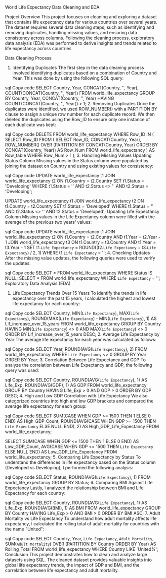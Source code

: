 World Life Expectancy Data Cleaning and EDA

Project Overview
This project focuses on cleaning and exploring a dataset that contains life expectancy data for various countries over several years. The dataset requires several data cleaning steps, such as identifying and removing duplicates, handling missing values, and ensuring data consistency across columns. Following the cleaning process, exploratory data analysis (EDA) was performed to derive insights and trends related to life expectancy across countries.

Data Cleaning Process
1. Identifying Duplicates
The first step in the data cleaning process involved identifying duplicates based on a combination of Country and Year. This was done by using the following SQL query:

sql
Copy code
SELECT Country, Year, CONCAT(Country, '', Year), COUNT(CONCAT(Country, '', Year))
FROM world_life_expectancy
GROUP BY Country, Year, CONCAT(Country, '', Year)
HAVING COUNT(CONCAT(Country, '', Year)) > 1;
2. Removing Duplicates
Once the duplicates were identified, we used ROW_NUMBER() with a PARTITION BY clause to assign a unique row number for each duplicate record. We then deleted the duplicates using the Row_ID to ensure only one instance of each duplicate was kept:

sql
Copy code
DELETE FROM world_life_expectancy
WHERE Row_ID IN (
    SELECT Row_ID
    FROM (
        SELECT Row_ID, CONCAT(Country, Year), 
        ROW_NUMBER() OVER (PARTITION BY CONCAT(Country, Year) ORDER BY CONCAT(Country, Year)) AS Row_Num
        FROM world_life_expectancy
    ) AS Row_table
    WHERE Row_Num > 1
);
3. Handling Missing Values
Updating Status Column
Missing values in the Status column were populated by joining the dataset on Country and using existing values for consistency:

sql
Copy code
UPDATE world_life_expectancy t1
JOIN world_life_expectancy t2
    ON t1.Country = t2.Country
SET t1.Status = 'Developing'
WHERE t1.Status = '' AND t2.Status <> '' AND t2.Status = 'Developing';

UPDATE world_life_expectancy t1
JOIN world_life_expectancy t2
    ON t1.Country = t2.Country
SET t1.Status = 'Developed'
WHERE t1.Status = '' AND t2.Status <> '' AND t2.Status = 'Developed';
Updating Life Expectancy Column
Missing values in the Life Expectancy column were filled with the average of the previous two years' values:

sql
Copy code
UPDATE world_life_expectancy t1
JOIN world_life_expectancy t2
    ON t1.Country = t2.Country AND t1.Year = t2.Year - 1
JOIN world_life_expectancy t3
    ON t1.Country = t3.Country AND t1.Year = t3.Year - 1
SET t1.`Life Expectancy` = ROUND((t2.`Life Expectancy` + t3.`Life Expectancy`) / 2, 1)
WHERE t1.`Life Expectancy` = '';
4. Checking Updates
After the missing value updates, the following queries were used to verify the updates:

sql
Copy code
SELECT * FROM world_life_expectancy WHERE Status IS NULL;
SELECT * FROM world_life_expectancy WHERE `Life Expectancy` = '';
Exploratory Data Analysis (EDA)
1. Life Expectancy Trends Over 15 Years
To identify the trends in life expectancy over the past 15 years, I calculated the highest and lowest life expectancy for each country:

sql
Copy code
SELECT Country, MIN(`Life Expectancy`), MAX(`Life Expectancy`), 
    ROUND(MAX(`Life Expectancy`) - MIN(`Life Expectancy`), 1) AS Lif_increase_over_15_years
FROM world_life_expectancy
GROUP BY Country
HAVING MIN(`Life Expectancy`) <> 0 AND MAX(`Life Expectancy`) <> 0
ORDER BY Lif_increase_over_15_years DESC;
2. Average Life Expectancy by Year
The average life expectancy for each year was calculated as follows:

sql
Copy code
SELECT Year, ROUND(AVG(`Life Expectancy`), 2)
FROM world_life_expectancy
WHERE `Life Expectancy` <> 0
GROUP BY Year
ORDER BY Year;
3. Correlation Between Life Expectancy and GDP
To analyze the correlation between Life Expectancy and GDP, the following query was used:

sql
Copy code
SELECT Country, ROUND(AVG(`Life Expectancy`), 1) AS Life_Exp, ROUND(AVG(GDP), 1) AS GDP
FROM world_life_expectancy
GROUP BY Country
HAVING Life_Exp > 0 AND GDP > 0
ORDER BY GDP DESC;
4. High and Low GDP Correlation with Life Expectancy
We also categorized countries into high and low GDP brackets and compared the average life expectancy for each group:

sql
Copy code
SELECT 
    SUM(CASE WHEN GDP >= 1500 THEN 1 ELSE 0 END) AS High_GDP_Count,
    ROUND(AVG(CASE WHEN GDP >= 1500 THEN `Life Expectancy` ELSE NULL END), 2) AS High_GDP_Life_Expectancy
FROM world_life_expectancy;

SELECT 
    SUM(CASE WHEN GDP <= 1500 THEN 1 ELSE 0 END) AS Low_GDP_Count,
    AVG(CASE WHEN GDP <= 1500 THEN `Life Expectancy` ELSE NULL END) AS Low_GDP_Life_Expectancy
FROM world_life_expectancy;
5. Comparing Life Expectancy by Status
To understand the differences in life expectancy based on the Status column (Developed vs Developing), I performed the following analysis:

sql
Copy code
SELECT Status, ROUND(AVG(`Life Expectancy`), 1)
FROM world_life_expectancy
GROUP BY Status;
6. Comparing BMI Against Life Expectancy
Lastly, I analyzed the relationship between BMI and Life Expectancy for each country:

sql
Copy code
SELECT Country, ROUND(AVG(`Life Expectancy`), 1) AS Life_Exp, ROUND(AVG(BMI), 1) AS BMI
FROM world_life_expectancy
GROUP BY Country
HAVING Life_Exp > 0 AND BMI > 0
ORDER BY BMI ASC;
7. Adult Mortality vs Life Expectancy
To understand how adult mortality affects life expectancy, I calculated the rolling total of adult mortality for countries with the name "United":

sql
Copy code
SELECT Country, Year, `Life Expectancy`, `Adult Mortality`, 
    SUM(`Adult Mortality`) OVER (PARTITION BY Country ORDER BY Year) AS Rolling_Total
FROM world_life_expectancy
WHERE Country LIKE 'United%';
Conclusion
This project demonstrates how to clean and analyze large datasets using SQL. The cleaned dataset provides valuable insights into global life expectancy trends, the impact of GDP and BMI, and the correlation between life expectancy and adult mortality.
